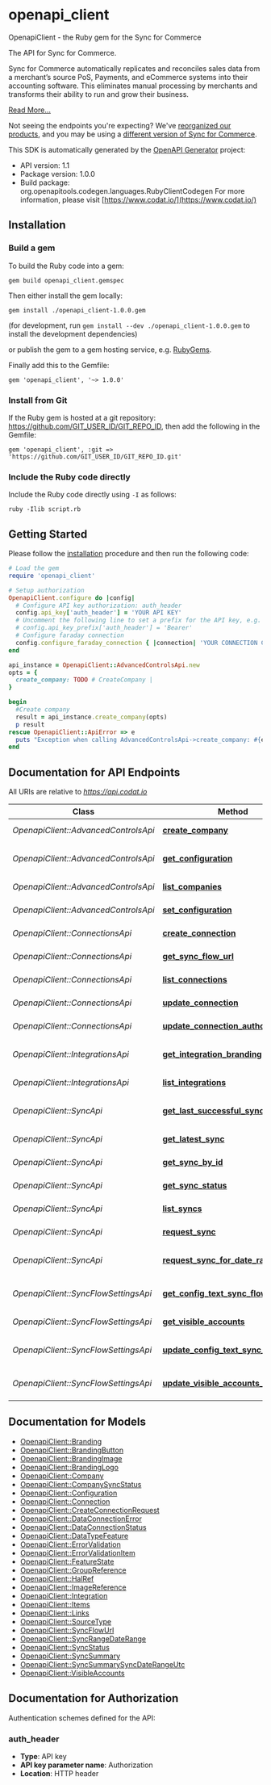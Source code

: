# openapi_client

OpenapiClient - the Ruby gem for the Sync for Commerce

The API for Sync for Commerce. 

Sync for Commerce automatically replicates and reconciles sales data from a merchant’s source PoS, Payments, and eCommerce systems into their accounting software. This eliminates manual processing by merchants and transforms their ability to run and grow their business.
  
[Read More...](https://docs.codat.io/commerce/overview)

Not seeing the endpoints you're expecting? We've [reorganized our products](https://docs.codat.io/updates/230901-new-products), and you may be using a [different version of Sync for Commerce](https://docs.codat.io/sync-for-commerce-v1-api#/).

This SDK is automatically generated by the [OpenAPI Generator](https://openapi-generator.tech) project:

- API version: 1.1
- Package version: 1.0.0
- Build package: org.openapitools.codegen.languages.RubyClientCodegen
For more information, please visit [https://www.codat.io/](https://www.codat.io/)

## Installation

### Build a gem

To build the Ruby code into a gem:

```shell
gem build openapi_client.gemspec
```

Then either install the gem locally:

```shell
gem install ./openapi_client-1.0.0.gem
```

(for development, run `gem install --dev ./openapi_client-1.0.0.gem` to install the development dependencies)

or publish the gem to a gem hosting service, e.g. [RubyGems](https://rubygems.org/).

Finally add this to the Gemfile:

    gem 'openapi_client', '~> 1.0.0'

### Install from Git

If the Ruby gem is hosted at a git repository: https://github.com/GIT_USER_ID/GIT_REPO_ID, then add the following in the Gemfile:

    gem 'openapi_client', :git => 'https://github.com/GIT_USER_ID/GIT_REPO_ID.git'

### Include the Ruby code directly

Include the Ruby code directly using `-I` as follows:

```shell
ruby -Ilib script.rb
```

## Getting Started

Please follow the [installation](#installation) procedure and then run the following code:

```ruby
# Load the gem
require 'openapi_client'

# Setup authorization
OpenapiClient.configure do |config|
  # Configure API key authorization: auth_header
  config.api_key['auth_header'] = 'YOUR API KEY'
  # Uncomment the following line to set a prefix for the API key, e.g. 'Bearer' (defaults to nil)
  # config.api_key_prefix['auth_header'] = 'Bearer'
  # Configure faraday connection
  config.configure_faraday_connection { |connection| 'YOUR CONNECTION CONFIG PROC' }
end

api_instance = OpenapiClient::AdvancedControlsApi.new
opts = {
  create_company: TODO # CreateCompany | 
}

begin
  #Create company
  result = api_instance.create_company(opts)
  p result
rescue OpenapiClient::ApiError => e
  puts "Exception when calling AdvancedControlsApi->create_company: #{e}"
end

```

## Documentation for API Endpoints

All URIs are relative to *https://api.codat.io*

Class | Method | HTTP request | Description
------------ | ------------- | ------------- | -------------
*OpenapiClient::AdvancedControlsApi* | [**create_company**](docs/AdvancedControlsApi.md#create_company) | **POST** /companies | Create company
*OpenapiClient::AdvancedControlsApi* | [**get_configuration**](docs/AdvancedControlsApi.md#get_configuration) | **GET** /config/companies/{companyId}/sync/commerce | Get company configuration
*OpenapiClient::AdvancedControlsApi* | [**list_companies**](docs/AdvancedControlsApi.md#list_companies) | **GET** /companies | List companies
*OpenapiClient::AdvancedControlsApi* | [**set_configuration**](docs/AdvancedControlsApi.md#set_configuration) | **POST** /config/companies/{companyId}/sync/commerce | Set configuration
*OpenapiClient::ConnectionsApi* | [**create_connection**](docs/ConnectionsApi.md#create_connection) | **POST** /companies/{companyId}/connections | Create connection
*OpenapiClient::ConnectionsApi* | [**get_sync_flow_url**](docs/ConnectionsApi.md#get_sync_flow_url) | **GET** /config/sync/commerce/{commerceKey}/{accountingKey}/start | Start new sync flow
*OpenapiClient::ConnectionsApi* | [**list_connections**](docs/ConnectionsApi.md#list_connections) | **GET** /companies/{companyId}/connections | List connections
*OpenapiClient::ConnectionsApi* | [**update_connection**](docs/ConnectionsApi.md#update_connection) | **PATCH** /companies/{companyId}/connections/{connectionId} | Update connection
*OpenapiClient::ConnectionsApi* | [**update_connection_authorization**](docs/ConnectionsApi.md#update_connection_authorization) | **PUT** /companies/{companyId}/connections/{connectionId}/authorization | Update authorization
*OpenapiClient::IntegrationsApi* | [**get_integration_branding**](docs/IntegrationsApi.md#get_integration_branding) | **GET** /config/integrations/{platformKey}/branding | Get branding for an integration
*OpenapiClient::IntegrationsApi* | [**list_integrations**](docs/IntegrationsApi.md#list_integrations) | **GET** /config/integrations | List integrations
*OpenapiClient::SyncApi* | [**get_last_successful_sync**](docs/SyncApi.md#get_last_successful_sync) | **GET** /companies/{companyId}/sync/commerce/syncs/lastSuccessful/status | Last successful sync
*OpenapiClient::SyncApi* | [**get_latest_sync**](docs/SyncApi.md#get_latest_sync) | **GET** /companies/{companyId}/sync/commerce/syncs/latest/status | Latest sync status
*OpenapiClient::SyncApi* | [**get_sync_by_id**](docs/SyncApi.md#get_sync_by_id) | **GET** /companies/{companyId}/sync/commerce/syncs/{syncId}/status | Get sync status
*OpenapiClient::SyncApi* | [**get_sync_status**](docs/SyncApi.md#get_sync_status) | **GET** /meta/companies/{companyId}/sync/commerce/status | Get sync status
*OpenapiClient::SyncApi* | [**list_syncs**](docs/SyncApi.md#list_syncs) | **GET** /companies/{companyId}/sync/commerce/syncs/list/status | List sync statuses
*OpenapiClient::SyncApi* | [**request_sync**](docs/SyncApi.md#request_sync) | **POST** /companies/{companyId}/sync/commerce/latest | Initiate new sync
*OpenapiClient::SyncApi* | [**request_sync_for_date_range**](docs/SyncApi.md#request_sync_for_date_range) | **POST** /meta/companies/{companyId}/sync/commerce/historic | Initiate sync for specific range
*OpenapiClient::SyncFlowSettingsApi* | [**get_config_text_sync_flow**](docs/SyncFlowSettingsApi.md#get_config_text_sync_flow) | **GET** /sync/commerce/config/ui/text | Get preferences for text fields
*OpenapiClient::SyncFlowSettingsApi* | [**get_visible_accounts**](docs/SyncFlowSettingsApi.md#get_visible_accounts) | **GET** /clients/{clientId}/config/ui/accounts/platform/{platformKey} | List visible accounts
*OpenapiClient::SyncFlowSettingsApi* | [**update_config_text_sync_flow**](docs/SyncFlowSettingsApi.md#update_config_text_sync_flow) | **PATCH** /sync/commerce/config/ui/text | Update preferences for text fields
*OpenapiClient::SyncFlowSettingsApi* | [**update_visible_accounts_sync_flow**](docs/SyncFlowSettingsApi.md#update_visible_accounts_sync_flow) | **POST** /sync/commerce/config/ui/accounts/platform/{platformKey} | Update visible accounts


## Documentation for Models

 - [OpenapiClient::Branding](docs/Branding.md)
 - [OpenapiClient::BrandingButton](docs/BrandingButton.md)
 - [OpenapiClient::BrandingImage](docs/BrandingImage.md)
 - [OpenapiClient::BrandingLogo](docs/BrandingLogo.md)
 - [OpenapiClient::Company](docs/Company.md)
 - [OpenapiClient::CompanySyncStatus](docs/CompanySyncStatus.md)
 - [OpenapiClient::Configuration](docs/Configuration.md)
 - [OpenapiClient::Connection](docs/Connection.md)
 - [OpenapiClient::CreateConnectionRequest](docs/CreateConnectionRequest.md)
 - [OpenapiClient::DataConnectionError](docs/DataConnectionError.md)
 - [OpenapiClient::DataConnectionStatus](docs/DataConnectionStatus.md)
 - [OpenapiClient::DataTypeFeature](docs/DataTypeFeature.md)
 - [OpenapiClient::ErrorValidation](docs/ErrorValidation.md)
 - [OpenapiClient::ErrorValidationItem](docs/ErrorValidationItem.md)
 - [OpenapiClient::FeatureState](docs/FeatureState.md)
 - [OpenapiClient::GroupReference](docs/GroupReference.md)
 - [OpenapiClient::HalRef](docs/HalRef.md)
 - [OpenapiClient::ImageReference](docs/ImageReference.md)
 - [OpenapiClient::Integration](docs/Integration.md)
 - [OpenapiClient::Items](docs/Items.md)
 - [OpenapiClient::Links](docs/Links.md)
 - [OpenapiClient::SourceType](docs/SourceType.md)
 - [OpenapiClient::SyncFlowUrl](docs/SyncFlowUrl.md)
 - [OpenapiClient::SyncRangeDateRange](docs/SyncRangeDateRange.md)
 - [OpenapiClient::SyncStatus](docs/SyncStatus.md)
 - [OpenapiClient::SyncSummary](docs/SyncSummary.md)
 - [OpenapiClient::SyncSummarySyncDateRangeUtc](docs/SyncSummarySyncDateRangeUtc.md)
 - [OpenapiClient::VisibleAccounts](docs/VisibleAccounts.md)


## Documentation for Authorization


Authentication schemes defined for the API:
### auth_header


- **Type**: API key
- **API key parameter name**: Authorization
- **Location**: HTTP header

